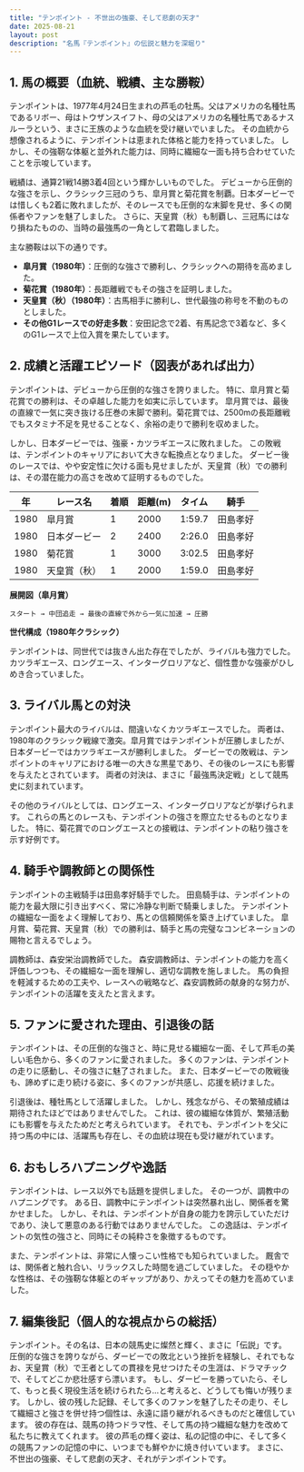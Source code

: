 ```yaml
---
title: "テンポイント - 不世出の強豪、そして悲劇の天才"
date: 2025-08-21
layout: post
description: "名馬『テンポイント』の伝説と魅力を深堀り"
---
```


## 1. 馬の概要（血統、戦績、主な勝鞍）

テンポイントは、1977年4月24日生まれの芦毛の牡馬。父はアメリカの名種牡馬であるリボー、母はトウザンスイフト、母の父はアメリカの名種牡馬であるナスルーラという、まさに王族のような血統を受け継いでいました。  その血統から想像されるように、テンポイントは恵まれた体格と能力を持っていました。  しかし、その強靭な体躯と並外れた能力は、同時に繊細な一面も持ち合わせていたことを示唆しています。

戦績は、通算21戦14勝3着4回という輝かしいものでした。  デビューから圧倒的な強さを示し、クラシック三冠のうち、皐月賞と菊花賞を制覇。日本ダービーでは惜しくも2着に敗れましたが、そのレースでも圧倒的な末脚を見せ、多くの関係者やファンを魅了しました。  さらに、天皇賞（秋）も制覇し、三冠馬にはなり損ねたものの、当時の最強馬の一角として君臨しました。

主な勝鞍は以下の通りです。

* **皐月賞（1980年）**：圧倒的な強さで勝利し、クラシックへの期待を高めました。
* **菊花賞（1980年）**：長距離戦でもその強さを証明しました。
* **天皇賞（秋）（1980年）**：古馬相手に勝利し、世代最強の称号を不動のものとしました。
* **その他G1レースでの好走多数**：安田記念で2着、有馬記念で3着など、多くのG1レースで上位入賞を果たしています。


## 2. 成績と活躍エピソード（図表があれば出力）

テンポイントは、デビューから圧倒的な強さを誇りました。  特に、皐月賞と菊花賞での勝利は、その卓越した能力を如実に示しています。  皐月賞では、最後の直線で一気に突き抜ける圧巻の末脚で勝利。菊花賞では、2500mの長距離戦でもスタミナ不足を見せることなく、余裕の走りで勝利を収めました。

しかし、日本ダービーでは、強豪・カツラギエースに敗れました。  この敗戦は、テンポイントのキャリアにおいて大きな転換点となりました。  ダービー後のレースでは、やや安定性に欠ける面も見せましたが、天皇賞（秋）での勝利は、その潜在能力の高さを改めて証明するものでした。

| 年 | レース名             | 着順 | 距離(m) | タイム       | 騎手      |
|---|----------------------|-----|---------|-------------|-----------|
| 1980 | 皐月賞               | 1   | 2000     | 1:59.7       | 田島孝好  |
| 1980 | 日本ダービー           | 2   | 2400     | 2:26.0       | 田島孝好  |
| 1980 | 菊花賞               | 1   | 3000     | 3:02.5       | 田島孝好  |
| 1980 | 天皇賞（秋）           | 1   | 2000     | 1:59.0       | 田島孝好  |


**展開図（皐月賞）**

```
スタート → 中団追走 → 最後の直線で外から一気に加速 → 圧勝
```

**世代構成（1980年クラシック）**

テンポイントは、同世代では抜きん出た存在でしたが、ライバルも強力でした。カツラギエース、ロングエース、インターグロリアなど、個性豊かな強豪がひしめき合っていました。


## 3. ライバル馬との対決

テンポイント最大のライバルは、間違いなくカツラギエースでした。  両者は、1980年のクラシック戦線で激突。皐月賞ではテンポイントが圧勝しましたが、日本ダービーではカツラギエースが勝利しました。  ダービーでの敗戦は、テンポイントのキャリアにおける唯一の大きな黒星であり、その後のレースにも影響を与えたとされています。  両者の対決は、まさに「最強馬決定戦」として競馬史に刻まれています。

その他のライバルとしては、ロングエース、インターグロリアなどが挙げられます。  これらの馬とのレースも、テンポイントの強さを際立たせるものとなりました。  特に、菊花賞でのロングエースとの接戦は、テンポイントの粘り強さを示す好例です。


## 4. 騎手や調教師との関係性

テンポイントの主戦騎手は田島孝好騎手でした。  田島騎手は、テンポイントの能力を最大限に引き出すべく、常に冷静な判断で騎乗しました。  テンポイントの繊細な一面をよく理解しており、馬との信頼関係を築き上げていました。  皐月賞、菊花賞、天皇賞（秋）での勝利は、騎手と馬の完璧なコンビネーションの賜物と言えるでしょう。

調教師は、森安栄治調教師でした。  森安調教師は、テンポイントの能力を高く評価しつつも、その繊細な一面を理解し、適切な調教を施しました。  馬の負担を軽減するための工夫や、レースへの戦略など、森安調教師の献身的な努力が、テンポイントの活躍を支えたと言えます。


## 5. ファンに愛された理由、引退後の話

テンポイントは、その圧倒的な強さと、時に見せる繊細な一面、そして芦毛の美しい毛色から、多くのファンに愛されました。  多くのファンは、テンポイントの走りに感動し、その強さに魅了されました。  また、日本ダービーでの敗戦後も、諦めずに走り続ける姿に、多くのファンが共感し、応援を続けました。

引退後は、種牡馬として活躍しました。  しかし、残念ながら、その繁殖成績は期待されたほどではありませんでした。  これは、彼の繊細な体質が、繁殖活動にも影響を与えたためだと考えられています。  それでも、テンポイントを父に持つ馬の中には、活躍馬も存在し、その血統は現在も受け継がれています。


## 6. おもしろハプニングや逸話

テンポイントは、レース以外でも話題を提供しました。  その一つが、調教中のハプニングです。  ある日、調教中にテンポイントは突然暴れ出し、関係者を驚かせました。  しかし、それは、テンポイントが自身の能力を誇示していただけであり、決して悪意のある行動ではありませんでした。  この逸話は、テンポイントの気性の強さと、同時にその純粋さを象徴するものです。

また、テンポイントは、非常に人懐っこい性格でも知られていました。  厩舎では、関係者と触れ合い、リラックスした時間を過ごしていました。  その穏やかな性格は、その強靭な体躯とのギャップがあり、かえってその魅力を高めていました。


## 7. 編集後記（個人的な視点からの総括）

テンポイント。その名は、日本の競馬史に燦然と輝く、まさに「伝説」です。  圧倒的な強さを誇りながら、ダービーでの敗北という挫折を経験し、それでもなお、天皇賞（秋）で王者としての貫禄を見せつけたその生涯は、ドラマチックで、そしてどこか悲壮感すら漂います。  もし、ダービーを勝っていたら、そして、もっと長く現役生活を続けられたら…と考えると、どうしても悔いが残ります。  しかし、彼の残した記録、そして多くのファンを魅了したその走り、そして繊細さと強さを併せ持つ個性は、永遠に語り継がれるべきものだと確信しています。  彼の存在は、競馬の持つドラマ性、そして馬の持つ繊細な魅力を改めて私たちに教えてくれます。  彼の芦毛の輝く姿は、私の記憶の中に、そして多くの競馬ファンの記憶の中に、いつまでも鮮やかに焼き付いています。  まさに、不世出の強豪、そして悲劇の天才、それがテンポイントです。
